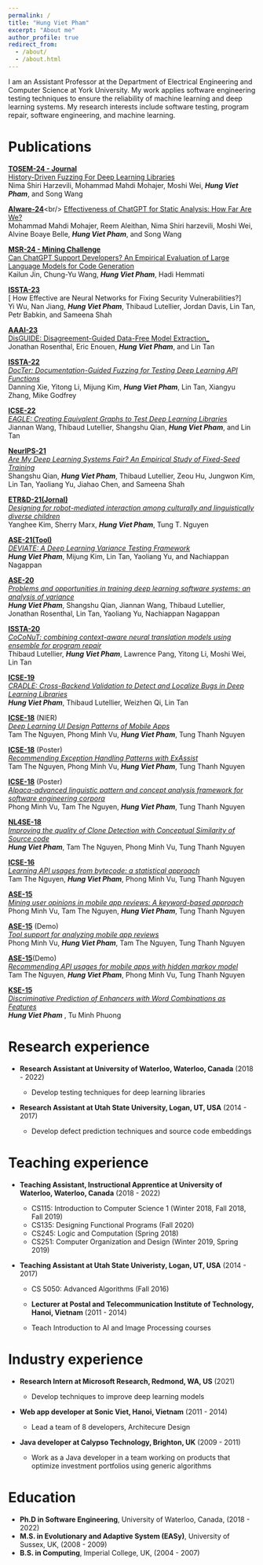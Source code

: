 ```yaml
---
permalink: /
title: "Hung Viet Pham"
excerpt: "About me"
author_profile: true
redirect_from: 
  - /about/
  - /about.html
---
```


I am an Assistant Professor at the Department of Electrical Engineering and Computer Science at York University. My work applies software engineering testing techniques to ensure the reliability of machine learning and deep learning systems. My research interests include software testing, program repair, software engineering, and machine learning.

Publications
======
[__TOSEM-24 - Journal__](https://dl.acm.org/journal/tosem)<br/>
[ History-Driven Fuzzing For Deep Learning Libraries ](https://hvpham.github.io/files/historyFuzz-tosem24.pdf)<br/>
Nima Shiri Harzevili, Mohammad Mahdi Mohajer, Moshi Wei, **_Hung Viet Pham_**, and Song Wang

[__AIware-24__](https://2024.aiwareconf.org/track/aiware-2024-papers?)<br/>
[ Effectiveness of ChatGPT for Static Analysis: How Far Are We? ](https://hvpham.github.io/files/static-aiware24.pdf)<br/>
Mohammad Mahdi Mohajer, Reem Aleithan, Nima Shiri harzevili, Moshi Wei, Alvine Boaye Belle, **_Hung Viet Pham_**, and Song Wang

[__MSR-24 - Mining Challenge__](https://2024.msrconf.org/track/msr-2024-mining-challenge)<br/>
[ Can ChatGPT Support Developers? An Empirical Evaluation of Large Language Models for Code Generation ](https://hvpham.github.io/files/empirical-msr24.pdf)<br/>
Kailun Jin, Chung-Yu Wang, **_Hung Viet Pham_**, Hadi Hemmati

[__ISSTA-23__](https://2023.issta.org/track/issta-2023-technical-papers)<br/>
[ How Effective are Neural Networks for Fixing Security Vulnerabilities?]<br/>
Yi Wu, Nan Jiang, **_Hung Viet Pham_**, Thibaud Lutellier, Jordan Davis, Lin Tan, Petr Babkin, and Sameena Shah

[__AAAI-23__](https://aaai.org/Conferences/AAAI-23/aaai23call/)<br/>
[ DisGUIDE: Disagreement-Guided Data-Free Model Extraction_](https://hvpham.github.io/files/Disguide-aaai23.pdf)<br/>
Jonathan Rosenthal, Eric Enouen, **_Hung Viet Pham_**, and Lin Tan

[__ISSTA-22__](https://conf.researchr.org/track/issta-2022/issta-2022-technical-papers)<br/>
[_DocTer: Documentation-Guided Fuzzing for Testing Deep Learning API Functions_](https://hvpham.github.io/files/DocTer-ISSTA22.pdf)<br/>
Danning Xie, Yitong Li, Mijung Kim, **_Hung Viet Pham_**, Lin Tan, Xiangyu Zhang, Mike Godfrey

[__ICSE-22__](https://conf.researchr.org/home/icse-2022)<br/>
[_EAGLE: Creating Equivalent Graphs to Test Deep Learning Libraries_](https://hvpham.github.io/files/EAGLE-ICSE22.pdf)<br/>
Jiannan Wang, Thibaud Lutellier, Shangshu Qian, **_Hung Viet Pham_**, and Lin Tan

[__NeurIPS-21__](https://nips.cc/Conferences/2021)<br/>
[_Are My Deep Learning Systems Fair? An Empirical Study of Fixed-Seed Training_](https://hvpham.github.io/files/VarianceFairness-NIPS21.pdf)<br/>
Shangshu Qian, **_Hung Viet Pham_**, Thibaud Lutellier, Zeou Hu, Jungwon Kim, Lin Tan, Yaoliang Yu, Jiahao Chen, and Sameena Shah

[__ETR&D-21(Jornal)__](https://www.springer.com/journal/11423)<br/>
[_Designing for robot-mediated interaction among culturally and linguistically diverse children_](https://hvpham.github.io/files/EduRobot-ETRD21.pdf)<br/>
Yanghee Kim, Sherry Marx, **_Hung Viet Pham_**, Tung T. Nguyen

[__ASE-21(Tool)__](https://conf.researchr.org/home/ase-2021)<br/>
[_DEVIATE: A Deep Learning Variance Testing Framework_](https://hvpham.github.io/files/VarianceTool-ase21.pdf)<br/>
**_Hung Viet Pham_**, Mijung Kim, Lin Tan, Yaoliang Yu, and Nachiappan Nagappan

[__ASE-20__](https://conf.researchr.org/home/ase-2020)<br/>
[_Problems and opportunities in training deep learning software systems: an analysis of variance_](https://hvpham.github.io/files/Variance-ase20.pdf)<br/>
**_Hung Viet Pham_**, Shangshu Qian, Jiannan Wang, Thibaud Lutellier, Jonathan Rosenthal, Lin Tan, Yaoliang Yu, Nachiappan Nagappan

[__ISSTA-20__](https://conf.researchr.org/home/issta-2021)<br/>
[_CoCoNuT: combining context-aware neural translation models using ensemble for program repair_](https://hvpham.github.io/files/CoCoNuT-issta20.pdf)<br/>
Thibaud Lutellier, **_Hung Viet Pham_**, Lawrence Pang, Yitong Li, Moshi Wei, Lin Tan

[__ICSE-19__](https://conf.researchr.org/home/icse-2019)<br/>
[_CRADLE: Cross-Backend Validation to Detect and Localize Bugs in Deep Learning Libraries_](https://hvpham.github.io/files/CRADLE-icse19.pdf)<br/>
**_Hung Viet Pham_**, Thibaud Lutellier, Weizhen Qi, Lin Tan

[__ICSE-18__](https://www.icse2018.org/) (NIER) <br/>
[_Deep Learning UI Design Patterns of Mobile Apps_](https://hvpham.github.io/files/UI-icse18.pdf)<br/>
Tam The Nguyen, Phong Minh Vu, **_Hung Viet Pham_**, Tung Thanh Nguyen

[__ICSE-18__](https://www.icse2018.org/) (Poster) <br/>
[_Recommending Exception Handling Patterns with ExAssist_](https://hvpham.github.io/files/ExAssist-icse18.pdf)<br/>
Tam The Nguyen, Phong Minh Vu, **_Hung Viet Pham_**, Tung Thanh Nguyen

[__ICSE-18__](https://www.icse2018.org/) (Poster)<br/>
[_Alpaca-advanced linguistic pattern and concept analysis framework for software engineering corpora_](https://hvpham.github.io/files/Alpaca-icse18.pdf)<br/>
Phong Minh Vu, Tam The Nguyen, **_Hung Viet Pham_**, Tung Thanh Nguyen

[__NL4SE-18__](https://nl4se.github.io/)<br/>
[_Improving the quality of Clone Detection with Conceptual Similarity of Source code_](https://hvpham.github.io/files/Clone-NL4SE.pdf)<br/>
**_Hung Viet Pham_**, Tam The Nguyen, Phong Minh Vu, Tung Thanh Nguyen

[__ICSE-16__](http://2016.icse.cs.txstate.edu/)<br/>
[_Learning API usages from bytecode: a statistical approach_](https://hvpham.github.io/files/SALAD-icse16.pdf)<br/>
Tam The Nguyen, **_Hung Viet Pham_**, Phong Minh Vu, Tung Thanh Nguyen

[__ASE-15__](https://ase2015.unl.edu/#tab-main)<br/>
[_Mining user opinions in mobile app reviews: A keyword-based approach_](https://hvpham.github.io/files/MARK-ase15.pdf)<br/>
Phong Minh Vu, Tam The Nguyen, **_Hung Viet Pham_**, Tung Thanh Nguyen 

[__ASE-15__](https://ase2015.unl.edu/#tab-main) (Demo)
<br/>[_Tool support for analyzing mobile app reviews_](https://hvpham.github.io/files/ToolApp-ase15.pdf)<br/>
Phong Minh Vu, **_Hung Viet Pham_**, Tam The Nguyen, Tung Thanh Nguyen

[__ASE-15__](https://ase2015.unl.edu/#tab-main)(Demo)<br/>
[_Recommending API usages for mobile apps with hidden markov model_](https://hvpham.github.io/files/ToolAPI-ase15.pdf)<br/>
Tam The Nguyen, **_Hung Viet Pham_**, Phong Minh Vu, Tung Thanh Nguyen

[__KSE-15__](https://ieeexplore.ieee.org/xpl/mostRecentIssue.jsp?punumber=7371541)<br/>
[_Discriminative Prediction of Enhancers with Word Combinations as Features_](https://hvpham.github.io/files/Enhancer-kse15.pdf)<br/>
**_Hung Viet Pham_** , Tu Minh Phuong

Research experience
======
* __Research Assistant at University of Waterloo, Waterloo, Canada__ (2018 - 2022)
  * Develop testing techniques for deep learning libraries

* __Research Assistant at Utah State University, Logan, UT, USA__ (2014 - 2017)
  * Develop defect prediction techniques and source code embeddings 

Teaching experience
======
* __Teaching Assistant, Instructional Apprentice at University of Waterloo, Waterloo, Canada__ (2018 - 2022)
  * CS115: Introduction to Computer Science 1 (Winter 2018, Fall 2018, Fall 2019)
  * CS135: Designing Functional Programs (Fall 2020)
  * CS245: Logic and Computation (Spring 2018)
  * CS251: Computer Organization and Design (Winter 2019, Spring 2019)

* __Teaching Assistant at Utah State Univeristy, Logan, UT, USA__ (2014 - 2017)
  * CS 5050: Advanced Algorithms (Fall 2016)

  * __Lecturer at Postal and Telecommunication Institute of Technology, Hanoi, Vietnam__ (2011 - 2014)
  * Teach Introduction to AI and Image Processing courses

Industry experience
======
* __Research Intern at Microsoft Research, Redmond, WA, US__ (2021)
  * Develop techniques to improve deep learning models

* __Web app developer at Sonic Viet, Hanoi, Vietnam__ (2011 - 2014)
  * Lead a team of 8 developers, Architecure Design

* __Java developer at Calypso Technology, Brighton, UK__ (2009 - 2011)
  * Work as a Java developer in a team working on products that optimize investment portfolios using generic algorithms

Education
======
* __Ph.D in Software Engineering__, University of Waterloo, Canada, (2018 - 2022)
* __M.S. in Evolutionary and Adaptive System (EASy)__, University of Sussex, UK, (2008 - 2009)
* __B.S. in Computing__, Imperial College, UK, (2004 - 2007)
